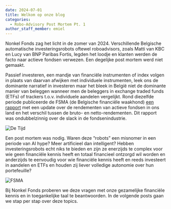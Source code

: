 ```yaml
---
date: 2024-07-01
title: Welkom op onze blog
categories:
  - Robo-Advisory Post Mortem Pt. 1
author_staff_member: emiel
---
```



Nonkel Fonds zag het licht in de zomer van 2024. Verschillende Belgische automatische investeringsrobots oftewel roboadvisors, zoals Matti van KBC en Lucy van BNP Paribas Fortis, legden het loodje en klanten werden de facto naar actieve fondsen verwezen. Een degelijke post mortem werd niet gemaakt. 

Passief investeren, een mandje van financiële instrumenten of index volgen in plaats van daarvan afwijken met individuele instrumenten, leek ons de dominante narratief in investeren maar het bleek in België niet de dominante manier van beleggen wanneer men de beleggers in exchange traded funds (ETFs) of trackers t.o.v. individuele aandelen vergelijkt. Rond diezelfde periode publiceerde de FSMA (de Belgische financiële waakhond) [een rapport](https://www.fsma.be/sites/default/files/media/files/2024-06/20240621_presentatie_nl.pdf) met een update over de rendementen van actieve fondsen in ons land en het verschil tussen de bruto- en netto-rendementen. Dit rapport was ondubbelzinnig over de slack in de fondsenindustrie. 

![De Tijd](https:\\nonkelfonds.github.io/images/DeTijd.png)

Een post mortem was nodig. Waren deze “robots” een misnomer in een periode van AI hype? Meer artificieel dan intelligent? Hebben investeringsrobots echt niks te bieden en zijn ze enerzijds te complex voor wie geen financiële kennis heeft en totaal financieel ontzorgd wil worden en anderzijds te eenvoudig voor wie financiële kennis heeft en reeds investeert in aandelen en ETFs en houden zij liever volledige autonomie over hun portefeuille?


![FSMA](https:\\nonkelfonds.github.io/images/FSMA.png)

Bij Nonkel Fonds proberen we deze vragen met onze gezamelijke financiële kennis en in toegankelijke taal te beantwoorden. In de volgende posts gaan we stap per stap over deze topics.